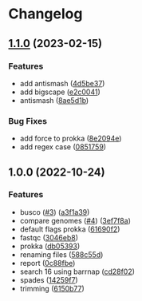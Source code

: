 # Changelog

## [1.1.0](https://www.github.com/currocam/IlluminaSnakemake/compare/v1.0.0...v1.1.0) (2023-02-15)


### Features

* add antismash ([4d5be37](https://www.github.com/currocam/IlluminaSnakemake/commit/4d5be374e0900e410b4bca17aa5c05e4ae9ea618))
* add bigscape ([e2c0041](https://www.github.com/currocam/IlluminaSnakemake/commit/e2c004118b068185555c832c0901f1ff7b475325))
* antismash ([8ae5d1b](https://www.github.com/currocam/IlluminaSnakemake/commit/8ae5d1bfd076ef3d89b4a5c4f8bb77edcc6273da))


### Bug Fixes

* add force to prokka ([8e2094e](https://www.github.com/currocam/IlluminaSnakemake/commit/8e2094ea93f81e458f05c71dc8da5f1e3a02dae7))
* add regex case ([0851759](https://www.github.com/currocam/IlluminaSnakemake/commit/0851759ab5c11ac616e09de7be013645077d9d1f))

## 1.0.0 (2022-10-24)


### Features

* busco ([#3](https://www.github.com/currocam/IlluminaSnakemake/issues/3)) ([a3f1a39](https://www.github.com/currocam/IlluminaSnakemake/commit/a3f1a39622ad54fe796eaf036ab6e6ebe0718589))
* compare genomes ([#4](https://www.github.com/currocam/IlluminaSnakemake/issues/4)) ([3ef7f8a](https://www.github.com/currocam/IlluminaSnakemake/commit/3ef7f8a9655ede171e12628693768168463cc24a))
* default flags prokka ([61690f2](https://www.github.com/currocam/IlluminaSnakemake/commit/61690f24df77076c7b62e08fd9d4b24a9dc8a792))
* fastqc ([3046eb8](https://www.github.com/currocam/IlluminaSnakemake/commit/3046eb81044ec218b2ff67f2c1ebf6d1474bde82))
* prokka ([db05393](https://www.github.com/currocam/IlluminaSnakemake/commit/db05393987cb3c7654a3ab6028ea13865847e7cd))
* renaming files ([588c55d](https://www.github.com/currocam/IlluminaSnakemake/commit/588c55d8a553fbc18efcdd5442762e78cf96c21e))
* report ([0c88fbe](https://www.github.com/currocam/IlluminaSnakemake/commit/0c88fbe2541cc8a32713b7d7d1a1ba7702090344))
* search 16 using barrnap ([cd28f02](https://www.github.com/currocam/IlluminaSnakemake/commit/cd28f0299caaebab5050dc9cf1d9d2be2880dc63))
* spades ([14259f7](https://www.github.com/currocam/IlluminaSnakemake/commit/14259f76e4379f71ac064fc9e07c33d597f12eb2))
* trimming ([6150b77](https://www.github.com/currocam/IlluminaSnakemake/commit/6150b7717649c6075fa85e51261576c1bb580bff))
